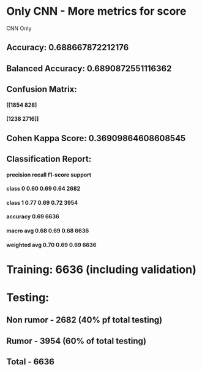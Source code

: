 # Only CNN - More metrics for score

CNN Only

## Accuracy: 0.688667872212176

## Balanced Accuracy: 0.6890872551116362

## Confusion Matrix:

#### [[1854  828]

#### [1238 2716]]

## Cohen Kappa Score: 0.36909864608608545

## Classification Report:

####  precision    recall  f1-score   support


#### class 0       0.60      0.69      0.64      2682
     
#### class 1       0.77      0.69      0.72      3954

#### accuracy      0.69                          6636

#### macro avg     0.68      0.69      0.68      6636

#### weighted avg  0.70      0.69      0.69      6636

# Training: 6636 (including validation)

# Testing:
## Non rumor - 2682 (40% pf total testing)
## Rumor - 3954 (60% of total testing)
## Total - 6636
